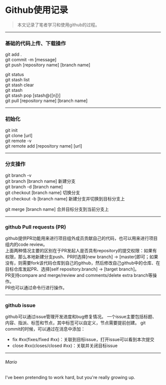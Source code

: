 # Github使用记录  
> 本文记录了笔者学习和使用github的过程。  

---
### 基础的代码上传、下载操作  
git add .  
git commit -m [message]  
git push [repository name] [branch name]  

git status  
git stash list  
git stash clear  
git stash  
git stash pop [stash@{[n]}]  
git pull [repository name] [branch name]  

---
### 初始化  
git init  
git clone [url]  
git remote -v   
git remote add [repository name] [url]   

---
### 分支操作  
git branch -v   
git branch [branch name] 新建分支  
git branch -d [branch name]  
git checkout [branch name] 切换分支  
git checkout -b [branch name] 新建分支并切换到目标分支上  

git merge [branch name] 合并目标分支到当前分支上  

---
### github Pull requests (PR)  
github提供PR功能用来进行项目组外成员贡献自己的代码，也可以用来进行项目组内的code review。  
上面两种情况主要的区别在于PR发起人是否具有repository的提交权限：如果有权限，那么本地新建分支push、PR时选择[new branch] -> [master]即可；如果没有，则需要fork该代码仓库到自己的github，然后修改自己github中的仓库、在目标仓库发起PR、选择[self repository.branch] -> [target branch]。  
PR支持compare and merge/review and comments/delete extra branch等操作。  
PR也可以通过命令行进行操作。  

---
### github issue
github可以通过issue管理开发进度和bug修复情况。
一个issue主要包括标题、内容、指派、标签和节点，其中标签可以自定义，节点需要提前创建。
git commit的时候，可以通过在消息中添加：
 - fix #xx(fixes/fixed #xx)：关联到目标issue，打开issue可以看到本次提交
 - close #xx(closes/closed #xx)：关联并关闭目标issue

---
###### Mario
I've been pretending to work hard, but you're really growing up.
